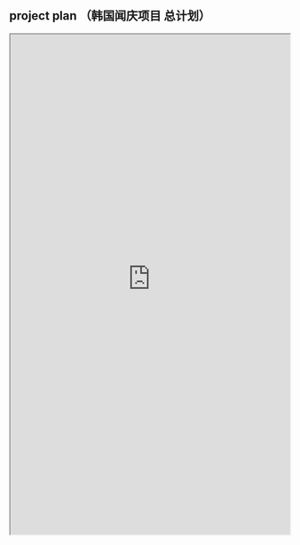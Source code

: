 ## project plan （韩国闻庆项目 总计划）
<div>
<iframe src="https://5docs.oss-cn-shanghai.aliyuncs.com/res/%E9%9F%A9%E5%9B%BD%E9%97%BB%E5%BA%86%E9%A1%B9%E7%9B%AE%E6%A1%88%E4%BE%8B/project%20plan%20%EF%BC%88%E6%80%BB%E8%AE%A1%E5%88%92%EF%BC%89%E9%9F%A9%E5%9B%BD%E9%97%BB%E5%BA%86%E9%A1%B9%E7%9B%AE.pdf" width="100%" height="900px" >
</iframe>
</div>
